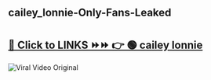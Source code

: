
 ## cailey_lonnie-Only-Fans-Leaked

# <h2><a href="https://clipsfans.com/cailey_lonnie&ref=git">🔗 Click to LINKS ⏩⏩ 👉 🟢 cailey lonnie </a></h2>

<a href="https://clipsfans.com/cailey_lonnie&ref=git" rel="nofollow" data-target="animated-image.originalLink"><img src="https://i.ibb.co.com/xMMVF88/686577567.gif" alt="Viral Video Original" style="max-width: 100%; display: inline-block;" data-target="animated-image.originalImage"></a>
